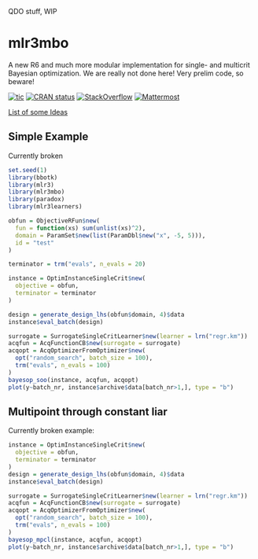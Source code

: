 
<!-- README.md is generated from README.Rmd. Please edit that file -->

QDO stuff, WIP

# mlr3mbo

A new R6 and much more modular implementation for single- and multicrit
Bayesian optimization. We are really not done here! Very prelim code, so
beware!

<!-- badges: start -->

[![tic](https://github.com/mlr-org/mlr3mbo/workflows/tic/badge.svg?branch=master)](https://github.com/mlr-org/mlr3mbo/actions)
[![CRAN
status](https://www.r-pkg.org/badges/version/mlr3mbo)](https://cran.r-project.org/package=mlr3mbo)
[![StackOverflow](https://img.shields.io/badge/stackoverflow-mlr3-orange.svg)](https://stackoverflow.com/questions/tagged/mlr3)
[![Mattermost](https://img.shields.io/badge/chat-mattermost-orange.svg)](https://lmmisld-lmu-stats-slds.srv.mwn.de/mlr_invite/)
<!-- badges: end -->

[List of some
Ideas](https://github.com/mb706/okmbo/tree/master/todo-files)

## Simple Example

Currently broken

``` r
set.seed(1)
library(bbotk)
library(mlr3)
library(mlr3mbo)
library(paradox)
library(mlr3learners)

obfun = ObjectiveRFun$new(
  fun = function(xs) sum(unlist(xs)^2),
  domain = ParamSet$new(list(ParamDbl$new("x", -5, 5))),
  id = "test"
)

terminator = trm("evals", n_evals = 20)

instance = OptimInstanceSingleCrit$new(
  objective = obfun,
  terminator = terminator
)

design = generate_design_lhs(obfun$domain, 4)$data
instance$eval_batch(design)

surrogate = SurrogateSingleCritLearner$new(learner = lrn("regr.km"))
acqfun = AcqFunctionCB$new(surrogate = surrogate)
acqopt = AcqOptimizerFromOptimizer$new(
  opt("random_search", batch_size = 100),
  trm("evals", n_evals = 100)
)
bayesop_soo(instance, acqfun, acqopt)
plot(y~batch_nr, instance$archive$data[batch_nr>1,], type = "b")
```

## Multipoint through constant liar

Currently broken example:

``` r
instance = OptimInstanceSingleCrit$new(
  objective = obfun,
  terminator = terminator
)
design = generate_design_lhs(obfun$domain, 4)$data
instance$eval_batch(design)

surrogate = SurrogateSingleCritLearner$new(learner = lrn("regr.km"))
acqfun = AcqFunctionCB$new(surrogate = surrogate)
acqopt = AcqOptimizerFromOptimizer$new(
  opt("random_search", batch_size = 100),
  trm("evals", n_evals = 100)
)
bayesop_mpcl(instance, acqfun, acqopt)
plot(y~batch_nr, instance$archive$data[batch_nr>1,], type = "b")
```
